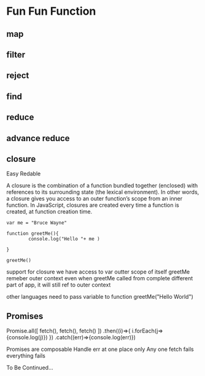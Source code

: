 # Fun Fun Function


## map

## filter

## reject

## find

## reduce

## advance reduce


## closure
Easy Redable

A closure is the combination of a function bundled together (enclosed) with references to its surrounding state (the lexical environment). In other words, a closure gives you access to an outer function’s scope from an inner function. In JavaScript, closures are created every time a function is created, at function creation time.



````
var me = "Bruce Wayne"

function greetMe(){
        console.log("Hello "+ me )

}

greetMe()
````

support for closure
we have access to var outter scope of itself
greetMe remeber outer context even when greetMe called from complete different part of app, it will still ref to outer context



other languages need to pass variable to function
greetMe("Hello World")





## Promises

Promise.all([
        fetch(),
        fetch(),
        fetch()
        ])
        .then((i)=>{
                i.forEach(j=>{console.log(j)})
})
.catch((err)=>{console.log(err)})


Promises are composable
Handle err at one place only
Any one fetch fails everything fails











To Be Continued...
